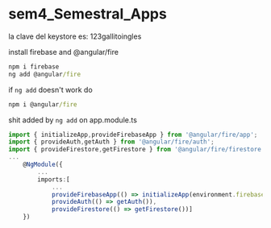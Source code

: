 # sem4_Semestral_Apps

la clave del keystore es: 123gallitoingles

install firebase and @angular/fire 
```cmd
npm i firebase
ng add @angular/fire
```
if `ng add` doesn't work do
```cmd
npm i @angular/fire
```


shit added by `ng add` on app.module.ts

```ts
import { initializeApp,provideFirebaseApp } from '@angular/fire/app';
import { provideAuth,getAuth } from '@angular/fire/auth';
import { provideFirestore,getFirestore } from '@angular/fire/firestore';
...
    @NgModule({
        ...
        imports:[
            ...
            provideFirebaseApp(() => initializeApp(environment.firebaseConfig)),
            provideAuth(() => getAuth()),
            provideFirestore(() => getFirestore())]
    })
```